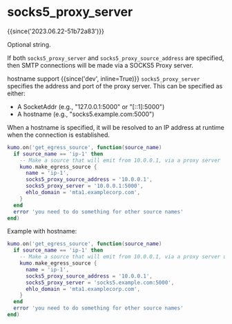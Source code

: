 # socks5_proxy_server

{{since('2023.06.22-51b72a83')}}

Optional string.

If both `socks5_proxy_server` and `socks5_proxy_source_address` are specified, then
SMTP connections will be made via a SOCKS5 Proxy server.

hostname support {{since('dev', inline=True)}}
`socks5_proxy_server` specifies the address and port of the proxy server. This can be specified as either:

* A SocketAddr (e.g., "127.0.0.1:5000" or "[::1]:5000")
* A hostname (e.g., "socks5.example.com:5000")

When a hostname is specified, it will be resolved to an IP address at runtime when the connection is established.

```lua
kumo.on('get_egress_source', function(source_name)
  if source_name == 'ip-1' then
    -- Make a source that will emit from 10.0.0.1, via a proxy server
    kumo.make_egress_source {
      name = 'ip-1',
      socks5_proxy_source_address = '10.0.0.1',
      socks5_proxy_server = '10.0.0.1:5000',
      ehlo_domain = 'mta1.examplecorp.com',
    }
  end
  error 'you need to do something for other source names'
end)
```

Example with hostname:

```lua
kumo.on('get_egress_source', function(source_name)
  if source_name == 'ip-1' then
    -- Make a source that will emit from 10.0.0.1, via a proxy server using hostname
    kumo.make_egress_source {
      name = 'ip-1',
      socks5_proxy_source_address = '10.0.0.1',
      socks5_proxy_server = 'socks5.example.com:5000',
      ehlo_domain = 'mta1.examplecorp.com',
    }
  end
  error 'you need to do something for other source names'
end)
```


